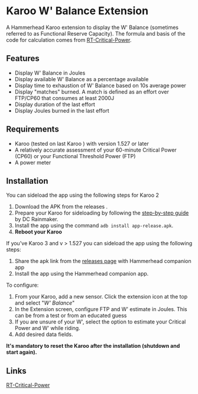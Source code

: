 # Karoo W' Balance Extension

A Hammerhead Karoo extension to display the W' Balance (sometimes referred to as Functional Reserve Capacity).
The formula and basis of the code for calculation comes from [RT-Critical-Power](https://github.com/Berg0162/RT-Critical-Power).

## Features
- Display W' Balance in Joules
- Display available W' Balance as a percentage available
- Display time to exhaustion of W' Balance based on 10s average power
- Display "matches" burned. A match is defined as an effort over FTP/CP60 that consumes at least 2000J
- Display duration of the last effort
- Display Joules burned in the last effort

## Requirements
- Karoo (tested on last Karoo ) with version 1.527 or later
- A relatively accurate assessment of your 60-minute Critical Power (CP60) or your Functional Threshold Power (FTP)
- A power meter

## Installation

You can sideload the app using the following steps for Karoo 2

1. Download the APK from the releases .
1. Prepare your Karoo for sideloading by following the [step-by-step guide](https://www.dcrainmaker.com/2021/02/how-to-sideload-android-apps-on-your-hammerhead-karoo-1-karoo-2.html) by DC Rainmaker.
1. Install the app using the command `adb install app-release.apk`.
1. **Reboot your Karoo**

If you've Karoo 3 and v > 1.527 you can sideload the app using the following steps:

1. Share the apk link from the [releases page](https://github.com/currand/karoo-wprimebalance/releases) with Hammerhead companion app
2. Install the app using the Hammerhead companion app.

To configure:
1. From your Karoo, add a new sensor. Click the extension icon at the top and select "_W' Balance_"
1. In the Extension screen, configure FTP and W' estimate in Joules. This can be from a test or from an educated guess
1. If you are unsure of your W', select the option to estimate your Critical Power and W' while riding.
1. Add desired data fields.

**It's mandatory to reset the Karoo after the installation (shutdown and start again).**

## Links

[RT-Critical-Power](https://github.com/Berg0162/RT-Critical-Power)
